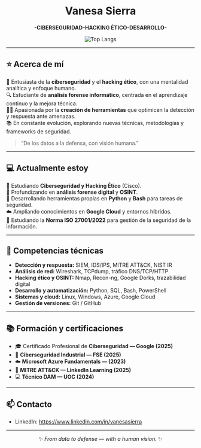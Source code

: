 <!-- Header -->
<h1 align="center">Vanesa Sierra</h1>
<p align="center">
  <strong>-CIBERSEGURIDAD-HACKING ÉTICO-DESARROLLO-</strong> 
</p>

<p align="center">
  <a href="https://github.com/sierratrace">
   
  </a>
  
  <img alt="Top Langs" src="https://github-readme-stats.vercel.app/api/top-langs/?username=sierratrace&layout=compact&hide=html" />
 
</p>

---

## ⭐ Acerca de mí
🔐 Entusiasta de la **ciberseguridad** y el **hacking ético**, con una mentalidad analítica y enfoque humano.  
🔍 Estudiante de **análisis forense informático**, centrada en el aprendizaje continuo y la mejora técnica.  
👩‍💻 Apasionada por la **creación de herramientas** que optimicen la detección y respuesta ante amenazas.  
📚 En constante evolución, explorando nuevas técnicas, metodologías y frameworks de seguridad.  

> “De los datos a la defensa, con visión humana.”

---

## 💻 Actualmente estoy
📘 Estudiando **Ciberseguridad y Hacking Ético** (Cisco).  
🧠 Profundizando en **análisis forense digital** y **OSINT**.  
🔧 Desarrollando herramientas propias en **Python** y **Bash** para tareas de seguridad.  
☁️ Ampliando conocimientos en **Google Cloud** y entornos híbridos.  
📘 Estudiando la **Norma ISO 27001/2022** para gestión de la seguridad de la información.  

---

## 🧩 Competencias técnicas
- **Detección y respuesta:** SIEM, IDS/IPS, MITRE ATT&CK, NIST IR
- **Análisis de red:** Wireshark, TCPdump, tráfico DNS/TCP/HTTP
- **Hacking ético y OSINT:** Nmap, Recon-ng, Google Dorks, trazabilidad digital
- **Desarrollo y automatización:** Python, SQL, Bash, PowerShell
- **Sistemas y cloud:** Linux, Windows, Azure, Google Cloud
- **Gestión de versiones:** Git / GitHub

---

## 📚 Formación y certificaciones
- 🎓 Certificado Profesional de **Ciberseguridad — Google (2025)**
- 🧰 **Ciberseguridad Industrial — FSE (2025)**
- ☁️ **Microsoft Azure Fundamentals — (2023)**
- 🧠 **MITRE ATT&CK — LinkedIn Learning (2025)**
- 💻 **Técnico DAM — UOC (2024)**

---


## 📫 Contacto
- LinkedIn: https://www.linkedin.com/in/vanesasierra
---
<p align="center">✨ <i>From data to defense — with a human vision.</i> ✨</p>




